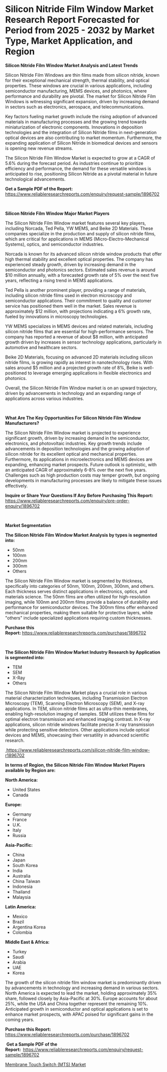 <p><h1>Silicon Nitride Film Window Market Research Report Forecasted for Period from 2025 -  2032 by Market Type, Market Application, and Region</h1></p><p><strong>Silicon Nitride Film Window Market Analysis and Latest Trends</strong></p>
<p><p>Silicon Nitride Film Windows are thin films made from silicon nitride, known for their exceptional mechanical strength, thermal stability, and optical properties. These windows are crucial in various applications, including semiconductor manufacturing, MEMS devices, and photonics, where performance and durability are pivotal. The market for Silicon Nitride Film Windows is witnessing significant expansion, driven by increasing demand in sectors such as electronics, aerospace, and telecommunications.</p><p>Key factors fueling market growth include the rising adoption of advanced materials in manufacturing processes and the growing trend towards miniaturization of electronic components. Innovations in deposition technologies and the integration of Silicon Nitride films in next-generation optical devices are also contributing to market momentum. Furthermore, the expanding application of Silicon Nitride in biomedical devices and sensors is opening new revenue streams.</p><p>The Silicon Nitride Film Window Market is expected to grow at a CAGR of 5.6% during the forecast period. As industries continue to prioritize efficiency and performance, the demand for these versatile windows is anticipated to rise, positioning Silicon Nitride as a pivotal material in future technological advancements.</p></p>
<p><strong>Get a Sample PDF of the Report:&nbsp;</strong> <a href="https://www.reliableresearchreports.com/enquiry/request-sample/1896702?utm_campaign=2333&utm_medium=2&utm_source=Github&utm_content=ia&utm_term=13022025&utm_id=silicon-nitride-film-window">https://www.reliableresearchreports.com/enquiry/request-sample/1896702</a></p>
<p>&nbsp;</p>
<p><strong>Silicon Nitride Film Window Major Market Players</strong></p>
<p><p>The Silicon Nitride Film Window market features several key players, including Norcada, Ted Pella, YW MEMS, and Beike 2D Materials. These companies specialize in the production and supply of silicon nitride films, which are critical for applications in MEMS (Micro-Electro-Mechanical Systems), optics, and semiconductor industries.</p><p>Norcada is known for its advanced silicon nitride window products that offer high thermal stability and excellent optical properties. The company has experienced steady growth, driven by increasing demand in the semiconductor and photonics sectors. Estimated sales revenue is around $10 million annually, with a forecasted growth rate of 5% over the next five years, reflecting a rising trend in MEMS applications.</p><p>Ted Pella is another prominent player, providing a range of materials, including silicon nitride films used in electron microscopy and semiconductor applications. Their commitment to quality and customer service has positioned them well in the market. Sales revenue is approximately $12 million, with projections indicating a 6% growth rate, fueled by innovations in microscopy technologies.</p><p>YW MEMS specializes in MEMS devices and related materials, including silicon nitride films that are essential for high-performance sensors. The company has reported a revenue of about $8 million, with anticipated growth driven by increases in sensor technology applications, particularly in automotive and healthcare sectors.</p><p>Beike 2D Materials, focusing on advanced 2D materials including silicon nitride films, is growing rapidly as interest in nanotechnology rises. With sales around $5 million and a projected growth rate of 8%, Beike is well-positioned to leverage emerging applications in flexible electronics and photonics.</p><p>Overall, the Silicon Nitride Film Window market is on an upward trajectory, driven by advancements in technology and an expanding range of applications across various industries.</p></p>
<p>&nbsp;</p>
<p><strong>What Are The Key Opportunities For Silicon Nitride Film Window Manufacturers?</strong></p>
<p><p>The Silicon Nitride Film Window market is projected to experience significant growth, driven by increasing demand in the semiconductor, electronics, and photovoltaic industries. Key growth trends include advancements in deposition technologies and the growing adoption of silicon nitride for its excellent optical and mechanical properties. Furthermore, its applications in microelectronics and MEMS devices are expanding, enhancing market prospects. Future outlook is optimistic, with an anticipated CAGR of approximately 6-8% over the next five years. Challenges such as high production costs may temper growth, but ongoing developments in manufacturing processes are likely to mitigate these issues effectively.</p></p>
<p><strong>Inquire or Share Your Questions If Any Before Purchasing This Report:</strong> <a href="https://www.reliableresearchreports.com/enquiry/pre-order-enquiry/1896702?utm_campaign=2333&utm_medium=2&utm_source=Github&utm_content=ia&utm_term=13022025&utm_id=silicon-nitride-film-window">https://www.reliableresearchreports.com/enquiry/pre-order-enquiry/1896702</a></p>
<p>&nbsp;</p>
<p><strong>Market Segmentation</strong></p>
<p><strong>The Silicon Nitride Film Window Market Analysis by types is segmented into:</strong></p>
<p><ul><li>50nm</li><li>100nm</li><li>200nm</li><li>300nm</li><li>Others</li></ul></p>
<p><p>The Silicon Nitride Film Window market is segmented by thickness, specifically into categories of 50nm, 100nm, 200nm, 300nm, and others. Each thickness serves distinct applications in electronics, optics, and materials science. The 50nm films are often utilized for high-resolution imaging, while 100nm and 200nm films provide a balance of durability and performance for semiconductor devices. The 300nm films offer enhanced mechanical properties, making them suitable for protective layers, while "others" include specialized applications requiring custom thicknesses.</p></p>
<p><strong>Purchase this Report:&nbsp;</strong><a href="https://www.reliableresearchreports.com/purchase/1896702?utm_campaign=2333&utm_medium=2&utm_source=Github&utm_content=ia&utm_term=13022025&utm_id=silicon-nitride-film-window">https://www.reliableresearchreports.com/purchase/1896702</a></p>
<p>&nbsp;</p>
<p><strong>The Silicon Nitride Film Window Market Industry Research by Application is segmented into:</strong></p>
<p><ul><li>TEM</li><li>SEM</li><li>X-Ray</li><li>Others</li></ul></p>
<p><p>The Silicon Nitride Film Window Market plays a crucial role in various material characterization techniques, including Transmission Electron Microscopy (TEM), Scanning Electron Microscopy (SEM), and X-ray applications. In TEM, silicon nitride films act as ultra-thin membranes, enabling high-resolution imaging of samples. SEM utilizes these films for optimal electron transmission and enhanced imaging contrast. In X-ray applications, silicon nitride windows facilitate precise X-ray transmission while protecting sensitive detectors. Other applications include optical devices and MEMS, showcasing their versatility in advanced scientific research.</p></p>
<p><a href="https://www.reliableresearchreports.com/silicon-nitride-film-window-r1896702?utm_campaign=2333&utm_medium=2&utm_source=Github&utm_content=ia&utm_term=13022025&utm_id=silicon-nitride-film-window">&nbsp;https://www.reliableresearchreports.com/silicon-nitride-film-window-r1896702</a></p>
<p><strong>In terms of Region, the Silicon Nitride Film Window Market Players available by Region are:</strong></p>
<p>
    <p> <strong> North America: </strong>
        <ul>
            <li>United States</li>
            <li>Canada</li>
        </ul>
        </p> 
    <p> <strong> Europe: </strong>
        <ul>
            <li>Germany</li>
            <li>France</li>
            <li>U.K.</li>
            <li>Italy</li>
            <li>Russia</li>
        </ul>
        </p> 
    <p> <strong> Asia-Pacific: </strong>
        <ul>
            <li>China</li>
            <li>Japan</li>
            <li>South Korea</li>
            <li>India</li>
            <li>Australia</li>
            <li>China Taiwan</li>
            <li>Indonesia</li>
            <li>Thailand</li>
            <li>Malaysia</li>
        </ul>
        </p> 
    <p> <strong> Latin America: </strong>
        <ul>
            <li>Mexico</li>
            <li>Brazil</li>
            <li>Argentina Korea</li>
            <li>Colombia</li>
        </ul>
        </p> 
    <p> <strong> Middle East & Africa: </strong>
        <ul>
            <li>Turkey</li>
            <li>Saudi</li>
            <li>Arabia</li>
            <li>UAE</li>
            <li>Korea</li>
        </ul>
    </p>
    </p>
<p><p>The growth of the silicon nitride film window market is predominantly driven by advancements in technology and increasing demand in various sectors. North America is expected to lead the market, holding approximately 35% share, followed closely by Asia-Pacific at 30%. Europe accounts for about 25%, while the USA and China together represent the remaining 10%. Anticipated growth in semiconductor and optical applications is set to enhance market prospects, with APAC poised for significant gains in the coming years.</p></p>
<p><strong>Purchase this Report: </strong><a href="https://www.reliableresearchreports.com/purchase/1896702?utm_campaign=2333&utm_medium=2&utm_source=Github&utm_content=ia&utm_term=13022025&utm_id=silicon-nitride-film-window">https://www.reliableresearchreports.com/purchase/1896702</a></p>
<p>&nbsp;<strong>Get a Sample PDF of the Report:&nbsp;&nbsp;</strong><a href="https://www.reliableresearchreports.com/enquiry/request-sample/1896702?utm_campaign=2333&utm_medium=2&utm_source=Github&utm_content=ia&utm_term=13022025&utm_id=silicon-nitride-film-window">https://www.reliableresearchreports.com/enquiry/request-sample/1896702</a></p>
<p><strong></strong></p>
<p><p><a href="https://github.com/princessbartram3/Market-Research-Report-List-1/blob/main/membrane-touch-switch-mts-market.md?utm_campaign=2333&utm_medium=2&utm_source=Github&utm_content=ia&utm_term=13022025&utm_id=silicon-nitride-film-window">Membrane Touch Switch  (MTS) Market</a></p></p>